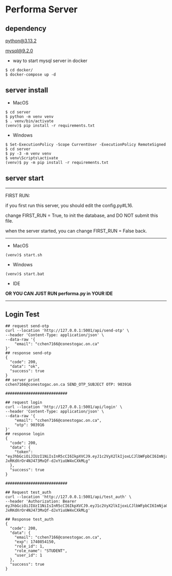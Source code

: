 # Performa Server

## dependency
python@3.13.2

mysql@9.2.0
- way to start mysql server in docker
```shell
$ cd docker/
$ docker-compose up -d 
```

## server install 
- MacOS
```shell
$ cd server
$ python -m venv venv
$ . venv/bin/activate
(venv)$ pip install -r requirements.txt
```
- Windows
```shell
$ Set-ExecutionPolicy -Scope CurrentUser -ExecutionPolicy RemoteSigned
$ cd server
$ py -3 -m venv venv
$ venv\Scripts\activate
(venv)$ py -m pip install -r requirements.txt
```

## server start

---------------

FIRST RUN:

if you first run this server, you should edit the config.py#L16.

change FIRST_RUN = True, to init the database, and DO NOT submit this file.

when the server started, you can change FIRST_RUN = False back.

---------------
 

- MacOS
```shell
(venv)$ start.sh
```

- Windows
```shell
(venv)$ start.bat
```

- IDE

**OR YOU CAN JUST RUN performa.py in YOUR IDE**


---------------

## Login Test

```shell
## request send-otp
curl --location 'http://127.0.0.1:5001/api/send-otp' \
--header 'Content-Type: application/json' \
--data-raw '{
    "email": "cchen7166@conestogac.on.ca"
}'
## response send-otp
{
  "code": 200,
  "data": "ok",
  "success": true
}
## server print
cchen7166@conestogac.on.ca SEND_OTP_SUBJECT OTP: 903916

###########################

## request login
curl --location 'http://127.0.0.1:5001/api/login' \
--header 'Content-Type: application/json' \
--data-raw '{
    "email": "cchen7166@conestogac.on.ca",
    "otp": 903916
}'
## response login
{
  "code": 200,
  "data": {
    "token": "eyJhbGciOiJIUzI1NiIsInR5cCI6IkpXVCJ9.eyJ1c2VyX2lkIjoxLCJlbWFpbCI6ImNjaGVuNzE2NkBjb25lc3RvZ2FjLm9uLmNhIiwicm9sZV9pZCI6MSwicm9sZV9uYW1lIjoiU1RVREVOVCIsImV4cCI6MTc0MDg1NDE1MH0.ti1U2g-JxRKdXrOr4NJ473MxQf-dJxYiuUW4xCXkMLg"
  },
  "success": true
}

###########################

## Request test_auth
curl --location 'http://127.0.0.1:5001/api/test_auth' \
--header 'Authorization: Bearer eyJhbGciOiJIUzI1NiIsInR5cCI6IkpXVCJ9.eyJ1c2VyX2lkIjoxLCJlbWFpbCI6ImNjaGVuNzE2NkBjb25lc3RvZ2FjLm9uLmNhIiwicm9sZV9pZCI6MSwicm9sZV9uYW1lIjoiU1RVREVOVCIsImV4cCI6MTc0MDg1NDE1MH0.ti1U2g-JxRKdXrOr4NJ473MxQf-dJxYiuUW4xCXkMLg'

## Response test_auth
{
  "code": 200,
  "data": {
    "email": "cchen7166@conestogac.on.ca",
    "exp": 1740854150,
    "role_id": 1,
    "role_name": "STUDENT",
    "user_id": 1
  },
  "success": true
}
```